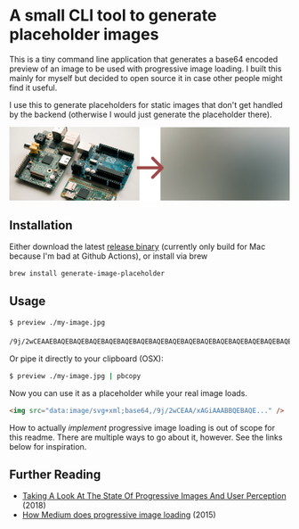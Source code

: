 # A small CLI tool to generate placeholder images

This is a tiny command line application that generates a base64 encoded preview of an image to be used with progressive image loading. I built this mainly for myself but decided to open source it in case other people might find it useful.

I use this to generate placeholders for static images that don't get handled by the backend (otherwise I would just generate the placeholder there).

<div style="text-align: center">
    <img src="./preview.png">
</div>

## Installation

Either download the latest [release binary](https://github.com/ksassnowski/create-image-placeholder/releases) (currently only build for Mac because I'm bad at Github Actions), or install via brew

```
brew install generate-image-placeholder
```

## Usage

```bash
$ preview ./my-image.jpg

/9j/2wCEAAEBAQEBAQEBAQEBAQEBAQEBAQEBAQEBAQEBAQEBAQEBAQEBAQEBAQEBAQEBAQEBAQEBAQEBAQEBAQEBAQEBAQEBAQEBAQEBAQEBAQEBAQEBAQEBAQEBAQEBAQEBAQEBAQEBAQEBAQEBAQEBAQEBAQEBAQEBAQEBAQEBAQEBAQEBAf/ [snip]
```

Or pipe it directly to your clipboard (OSX):

```bash
$ preview ./my-image.jpg | pbcopy
```

Now you can use it as a placeholder while your real image loads.

```html
<img src="data:image/svg+xml;base64,/9j/2wCEAA/xAGiAAABBQEBAQE..." />
```

How to actually _implement_ progressive image loading is out of scope for this readme. There are multiple ways to go about it, however. See the links below for inspiration.

## Further Reading

- [Taking A Look At The State Of Progressive Images And User Perception](https://www.smashingmagazine.com/2018/02/progressive-image-loading-user-perceived-performance/) (2018)
- [How Medium does progressive image loading](https://jmperezperez.com/medium-image-progressive-loading-placeholder/) (2015)